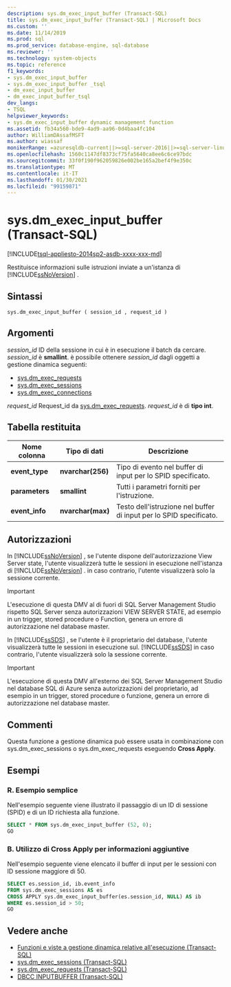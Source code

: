 ```yaml
---
description: sys.dm_exec_input_buffer (Transact-SQL)
title: sys.dm_exec_input_buffer (Transact-SQL) | Microsoft Docs
ms.custom: ''
ms.date: 11/14/2019
ms.prod: sql
ms.prod_service: database-engine, sql-database
ms.reviewer: ''
ms.technology: system-objects
ms.topic: reference
f1_keywords:
- sys.dm_exec_input_buffer
- sys.dm_exec_input_buffer _tsql
- dm_exec_input_buffer
- dm_exec_input_buffer_tsql
dev_langs:
- TSQL
helpviewer_keywords:
- sys.dm_exec_input_buffer dynamic management function
ms.assetid: fb34a560-bde9-4ad9-aa96-0d4baa4fc104
author: WilliamDAssafMSFT
ms.author: wiassaf
monikerRange: =azuresqldb-current||>=sql-server-2016||>=sql-server-linux-2017||=azuresqldb-mi-current
ms.openlocfilehash: 1560c1147df8373cf75fa5640ca8ee6c6ce97bdc
ms.sourcegitcommit: 33f0f190f962059826e002be165a2bef4f9e350c
ms.translationtype: MT
ms.contentlocale: it-IT
ms.lasthandoff: 01/30/2021
ms.locfileid: "99159871"
---
```

# <a name="sysdm_exec_input_buffer-transact-sql"></a>sys.dm_exec_input_buffer (Transact-SQL)

[!INCLUDE[tsql-appliesto-2014sp2-asdb-xxxx-xxx-md](../../includes/tsql-appliesto-2014sp2-asdb-xxxx-xxx-md.md)]

Restituisce informazioni sulle istruzioni inviate a un'istanza di [!INCLUDE[ssNoVersion](../../includes/ssnoversion-md.md)] .

## <a name="syntax"></a>Sintassi

```
sys.dm_exec_input_buffer ( session_id , request_id )
```

## <a name="arguments"></a>Argomenti

*session_id* ID della sessione in cui è in esecuzione il batch da cercare. *session_id* è **smallint**. è possibile ottenere *session_id* dagli oggetti a gestione dinamica seguenti:

- [sys.dm_exec_requests](../../relational-databases/system-dynamic-management-views/sys-dm-exec-requests-transact-sql.md)
- [sys.dm_exec_sessions](../../relational-databases/system-dynamic-management-views/sys-dm-exec-sessions-transact-sql.md)
- [sys.dm_exec_connections](../../relational-databases/system-dynamic-management-views/sys-dm-exec-connections-transact-sql.md)

*request_id* Request_id da [sys.dm_exec_requests](../../relational-databases/system-dynamic-management-views/sys-dm-exec-requests-transact-sql.md). *request_id* è di **tipo int**.

## <a name="table-returned"></a>Tabella restituita

|Nome colonna|Tipo di dati|Descrizione|
|-----------------|---------------|-----------------|
|**event_type**|**nvarchar(256)**|Tipo di evento nel buffer di input per lo SPID specificato.|
|**parameters**|**smallint**|Tutti i parametri forniti per l'istruzione.|
|**event_info**|**nvarchar(max)**|Testo dell'istruzione nel buffer di input per lo SPID specificato.|

## <a name="permissions"></a>Autorizzazioni

In [!INCLUDE[ssNoVersion](../../includes/ssnoversion-md.md)] , se l'utente dispone dell'autorizzazione View Server state, l'utente visualizzerà tutte le sessioni in esecuzione nell'istanza di [!INCLUDE[ssNoVersion](../../includes/ssnoversion-md.md)] . in caso contrario, l'utente visualizzerà solo la sessione corrente.

> [!IMPORTANT]
> L'esecuzione di questa DMV al di fuori di SQL Server Management Studio rispetto SQL Server senza autorizzazioni VIEW SERVER STATE, ad esempio in un trigger, stored procedure o Function, genera un errore di autorizzazione nel database master.

In [!INCLUDE[ssSDS](../../includes/sssds-md.md)] , se l'utente è il proprietario del database, l'utente visualizzerà tutte le sessioni in esecuzione sul. [!INCLUDE[ssSDS](../../includes/sssds-md.md)] in caso contrario, l'utente visualizzerà solo la sessione corrente.

> [!IMPORTANT]
> L'esecuzione di questa DMV all'esterno dei SQL Server Management Studio nel database SQL di Azure senza autorizzazioni del proprietario, ad esempio in un trigger, stored procedure o funzione, genera un errore di autorizzazione nel database master.

## <a name="remarks"></a>Commenti

Questa funzione a gestione dinamica può essere usata in combinazione con sys.dm_exec_sessions o sys.dm_exec_requests eseguendo **Cross Apply**.

## <a name="examples"></a>Esempi

### <a name="a-simple-example"></a>R. Esempio semplice

Nell'esempio seguente viene illustrato il passaggio di un ID di sessione (SPID) e di un ID richiesta alla funzione.

```sql
SELECT * FROM sys.dm_exec_input_buffer (52, 0);
GO
```

### <a name="b-using-cross-apply-to-additional-information"></a>B. Utilizzo di Cross Apply per informazioni aggiuntive

Nell'esempio seguente viene elencato il buffer di input per le sessioni con ID sessione maggiore di 50.

```sql
SELECT es.session_id, ib.event_info
FROM sys.dm_exec_sessions AS es
CROSS APPLY sys.dm_exec_input_buffer(es.session_id, NULL) AS ib
WHERE es.session_id > 50;
GO
```

## <a name="see-also"></a>Vedere anche

- [Funzioni e viste a gestione dinamica relative all'esecuzione &#40;Transact-SQL&#41;](../../relational-databases/system-dynamic-management-views/execution-related-dynamic-management-views-and-functions-transact-sql.md)
- [sys.dm_exec_sessions &#40;Transact-SQL&#41;](../../relational-databases/system-dynamic-management-views/sys-dm-exec-sessions-transact-sql.md)
- [sys.dm_exec_requests &#40;Transact-SQL&#41;](../../relational-databases/system-dynamic-management-views/sys-dm-exec-requests-transact-sql.md)
- [DBCC INPUTBUFFER &#40;Transact-SQL&#41;](../../t-sql/database-console-commands/dbcc-inputbuffer-transact-sql.md)
